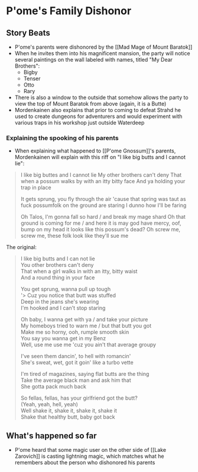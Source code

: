 # P'ome's Family Dishonor
## Story Beats
* P'ome's parents were dishonored by the [[Mad Mage of Mount Baratok]]
* When he invites them into his magnificent mansion, the party will notice several paintings on the wall labeled with names, titled "My Dear Brothers":
  * Bigby
  * Tenser
  * Otto
  * Rary
* There is also a window to the outside that somehow allows the party to view the top of Mount Baratok from above (again, it is a Butte)
* Mordenkainen also explains that prior to coming to defeat Strahd he used to create dungeons for adventurers and would experiment with various traps in his workshop just outside Waterdeep

### Explaining the spooking of his parents
* When explaining what happened to [[P'ome Gnossum]]'s parents, Mordenkainen will explain with this riff on "I like big butts and I cannot lie":
> I like big buttes and I cannot lie
> My other brothers can't deny
> That when a possum walks by with an itty bitty face
> And ya holding your trap in place
> 
> It gets sprung, you fly through the air
> 'cause that spring was taut as fuck
> possumfolk on the ground are staring
> I dunno how I'll be faring
> 
> Oh Talos, I'm gonna fall so hard / and break my mage shard
> Oh that ground is coming for me / and here it is
> may god have mercy, oof, bump on my head
> it looks like this possum's dead?
> Oh screw me, screw me, these folk look like they'll sue me
> 
> 

The original:
> I like big butts and I can not lie  
> You other brothers can't deny  
> That when a girl walks in with an itty, bitty waist  
> And a round thing in your face  
> 
> You get sprung, wanna pull up tough  
'> Cuz you notice that butt was stuffed  
> Deep in the jeans she's wearing  
> I'm hooked and I can't stop staring  
> 
> Oh baby, I wanna get with ya / and take your picture  
> My homeboys tried to warn me / but that butt you got  
> Make me so horny, ooh, rumple smooth skin  
> You say you wanna get in my Benz  
> Well, use me use me 'cuz you ain't that average groupy  
> 
> I've seen them dancin', to hell with romancin'  
> She's sweat, wet, got it goin' like a turbo vette  
> 
> I'm tired of magazines, saying flat butts are the thing  
> Take the average black man and ask him that  
> She gotta pack much back  
> 
> So fellas, fellas, has your girlfriend got the butt?  
> (Yeah, yeah, hell, yeah)  
> Well shake it, shake it, shake it, shake it  
> Shake that healthy butt, baby got back

## What's happened so far
* P'ome heard that some magic user on the other side of [[Lake Zarovich]] is casting lightning magic, which matches what he remembers about the person who dishonored his parents